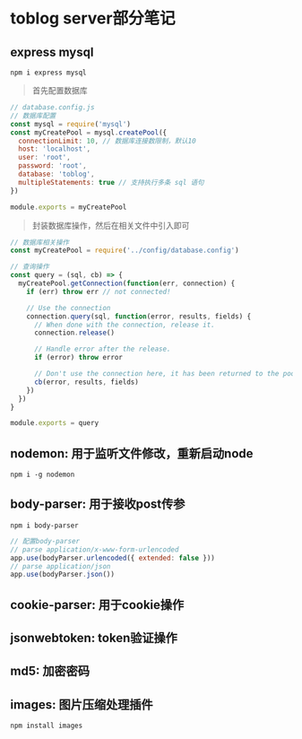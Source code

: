# toblog server部分笔记

## express mysql

```shell
npm i express mysql
```

> 首先配置数据库

```javascript
// database.config.js
// 数据库配置
const mysql = require('mysql')
const myCreatePool = mysql.createPool({
  connectionLimit: 10, // 数据库连接数限制，默认10
  host: 'localhost',
  user: 'root',
  password: 'root',
  database: 'toblog',
  multipleStatements: true // 支持执行多条 sql 语句
})

module.exports = myCreatePool
```

> 封装数据库操作，然后在相关文件中引入即可

```javascript
// 数据库相关操作
const myCreatePool = require('../config/database.config')

// 查询操作
const query = (sql, cb) => {
  myCreatePool.getConnection(function(err, connection) {
    if (err) throw err // not connected!

    // Use the connection
    connection.query(sql, function(error, results, fields) {
      // When done with the connection, release it.
      connection.release()

      // Handle error after the release.
      if (error) throw error

      // Don't use the connection here, it has been returned to the pool.
      cb(error, results, fields)
    })
  })
}

module.exports = query

```



## nodemon: 用于监听文件修改，重新启动node

```shell
npm i -g nodemon
```



## body-parser: 用于接收post传参

```shell
npm i body-parser
```

```javascript
// 配置body-parser
// parse application/x-www-form-urlencoded
app.use(bodyParser.urlencoded({ extended: false }))
// parse application/json
app.use(bodyParser.json())
```



## cookie-parser: 用于cookie操作



## jsonwebtoken: token验证操作



## md5: 加密密码



## images: 图片压缩处理插件

```shell
npm install images
```

